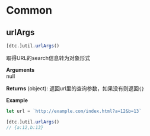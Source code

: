 # Common

## urlArgs

```js
[dtc.]util.urlArgs()
```

取得URL的search信息转为对象形式

**Arguments**  
null

**Returns**
(object): 返回url里的查询参数，如果没有则返回`{}`

**Example**
```js
let url = `http://example.com/index.html?a=12&b=13`

[dtc.]util.urlArgs()
// {a:12,b:13}
```
